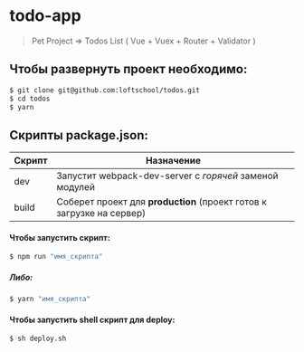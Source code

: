 # todo-app

> Pet Project => Todos List ( Vue + Vuex + Router + Validator )

##  Чтобы развернуть проект необходимо:
```sh
$ git clone git@github.com:loftschool/todos.git
$ cd todos
$ yarn
```

## Скрипты package.json:

| Скрипт | Назначение |
| ------ | ------ |
| dev | Запустит webpack-dev-server с _горячей_ заменой модулей |
| build | Соберет проект для **production** (проект готов к загрузке на сервер) |

#### Чтобы запустить скрипт:
```sh
$ npm run "имя_скрипта"
```

##### Либо:
```sh
$ yarn "имя_скрипта"
```

#### Чтобы запустить shell скрипт для deploy:
```sh
$ sh deploy.sh
```
